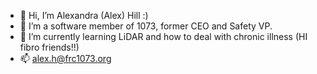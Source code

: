 - 👋 Hi, I’m Alexandra (Alex) Hill :)
- 👀 I’m a software member of 1073, former CEO and Safety VP. 
- 🌱 I’m currently learning LiDAR and how to deal with chronic illness (HI fibro friends!!)
- 📫 alex.h@frc1073.org

<!---
122004/122004 is a ✨ special ✨ repository because its `README.md` (this file) appears on your GitHub profile.
You can click the Preview link to take a look at your changes.
--->
